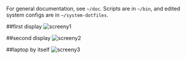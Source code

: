 For general documentation, see `~/doc`. Scripts are in `~/bin`, and edited system configs are in `~/system-dotfiles`.

##first display
![screeny1](http://a.pomf.se/5Eg2.png)

##second display
![screeny2](http://a.pomf.se/6Wh3.png)

##laptop by itself
![screeny3](http://a.pomf.se/3Zp7.gif)
